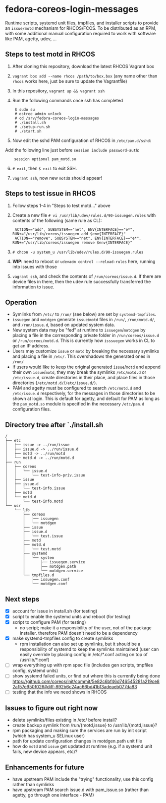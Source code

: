 # fedora-coreos-login-messages

Runtime scripts, systemd unit files, tmpfiles, and installer scripts to provide an `issue/motd` mechanism for RHCOS/FCOS. To be distributed as an RPM, with some additional manual configuration required to work with software like PAM, agetty, udev, ...

## Steps to test motd in RHCOS

1. After cloning this repository, download the latest RHCOS Vagrant box
2. `vagrant box add --name rhcos /path/to/box.box` (any name other than `rhcos` works here, just be sure to update the Vagrantfile)
3. In this repository, `vagrant up && vagrant ssh`
4. Run the following commands once ssh has completed

        $ sudo su
        # ostree admin unlock
        # cd /srv/fedora-coreos-login-messages
        # ./install.sh
        # ./setup-run.sh
        # ./start.sh

5. Now edit the sshd PAM configuration of RHCOS in `/etc/pam.d/sshd`:

Add the following line just before `session include password-auth`:

        session optional pam_motd.so

6. `# exit`, then `$ exit` to exit SSH.

7. `vagrant ssh`, now new `motd`s should appear!

## Steps to test issue in RHCOS

1. Follow steps 1-4 in "Steps to test motd..." above

2. Create a new file `# vi /usr/lib/udev/rules.d/90-issuegen.rules` with contents of the following (same rule as CL):

        ACTION=="add", SUBSYSTEM=="net", ENV{INTERFACE}=="e*", RUN+="/usr/lib/coreos/issuegen add $env{INTERFACE}"
        ACTION=="remove", SUBSYSTEM=="net", ENV{INTERFACE}=="e*", RUN+="/usr/lib/coreos/issuegen remove $env{INTERFACE}"

3. `# chcon -u system_u /usr/lib/udev/rules.d/90-issuegen.rules`

4. **WIP**: need to reboot or `udevadm control --reload-rules` here, running into issues with those

5. `vagrant ssh`, and check the contents of `/run/coreos/issue.d`. If there are device files in there, then the udev rule successfully transferred the information to issue.

## Operation

- Symlinks from `/etc/` to `/run/` (see below) are set by `systemd-tmpfiles`.
- `issuegen` and `motdgen` generate `issue`/`motd` files in `/run/`, `/run/motd.d/`, and `/run/issue.d`, based on updated system data.
- New system data may be "fed" at runtime to `issuegen`/`motdgen` by placing a file in the corresponding private folder in `/run/coreos/issue.d` or `/run/coreos/motd.d`. This is currently how `isssuegen` works in CL to get an IP address.
- Users may customize `issue` or `motd` by breaking the necessary symlinks and placing a file in `/etc/`. This overshadows the generated ones in `/run/`
- If users would like to keep the original generated `issue`/`motd` and append their own `issue`/`motd`, they may break the symlinks `/etc/motd.d` or `/etc/issue.d`, create directories in their place, and place files in those directories (`/etc/motd.d/`/`/etc/issue.d/`).
- PAM and agetty must be configured to search `/etc/motd.d` and `/etc/issue.d` respectively, for the messages in those directories to be shown at login. This is default for agetty, and default for PAM as long as the `pam_motd.so` module is specified in the necessary `/etc/pam.d` configuration files.

## Directory tree after `./install.sh

```
/
├── etc
│   ├── issue -> ../run/issue
│   ├── issue.d -> ../run/issue.d
│   ├── motd -> ../run/motd
│   └── motd.d -> ../run/motd.d
├── run
│   ├── coreos
│   │   └── issue.d
│   │       └── test-info-priv.issue
│   ├── issue
│   ├── issue.d
│   │   └── test-info.issue
│   ├── motd
│   └── motd.d
│       └── test-info.motd
└── usr
    └── lib
        ├── coreos
        │   ├── issuegen
        │   └── motdgen
        ├── issue
        ├── issue.d
        │   └── test.issue
        ├── motd
        ├── motd.d
        │   └── test.motd
        ├── systemd
        │   └── system
        │       ├── issuegen.service
        │       ├── motdgen.path
        │       └── motdgen.service
        └── tmpfiles.d
            ├── issuegen.conf
            └── motdgen.conf
```

## Next steps
- [x] account for issue in install.sh (for testing)
- [x] script to enable the systemd units and reboot (for testing)
- [x] script to configure PAM (for testing)
    - no script; make it a responsibility of the user, not of the package installer. therefore PAM doesn't need to be a dependency
- [x] make systemd-tmpfiles config to create symlinks
    - rpm installation can also set up symlinks, but it should be a responsibility of systemd to keep the symlinks maintained (user can easily override by placing config in /etc/\*.conf acting on top of /usr/lib/\*.conf)
- [ ] wrap everything up with rpm spec file (includes gen scripts, tmpfiles config, systemd units)
- [ ] show systemd failed units, or find out where this is currently being done https://github.com/coreos/init/commit/5e82c6bf46d746545281a219ce82af57e950f026#diff-892b6c24ac66bd41b13adeaeb077da83
- [ ] testing that the info we need shows in RHCOS

## Issues to figure out right now

- delete symlinks/files existing in /etc/ before install?
- create backup symlink from /run/{motd,issue} to /usr/lib/{motd,issue}?
- rpm packaging and making sure the services are run by init script (which has system_u SELinux user)
- path for update configuration changes in motdgen.path unit file
- how do `motd` and `issue` get updated at runtime (e.g. if a systemd unit fails, new device appears, etc)?

## Enhancements for future
- have upstream PAM include the "trying" functionality, use this config rather than symlinks
- have upstream PAM search issue.d with pam_issue.so (rather than agetty, go through one interface - PAM)
